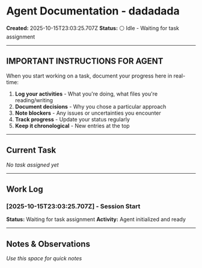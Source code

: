 # Agent Documentation - dadadada

**Created:** 2025-10-15T23:03:25.707Z
**Status:** ⚪ Idle - Waiting for task assignment

---

## IMPORTANT INSTRUCTIONS FOR AGENT

When you start working on a task, document your progress here in real-time:

1. **Log your activities** - What you're doing, what files you're reading/writing
2. **Document decisions** - Why you chose a particular approach
3. **Note blockers** - Any issues or uncertainties you encounter
4. **Track progress** - Update your status regularly
5. **Keep it chronological** - New entries at the top

---

## Current Task

*No task assigned yet*

---

## Work Log

### [2025-10-15T23:03:25.707Z] - Session Start
**Status:** Waiting for task assignment
**Activity:** Agent initialized and ready

---

## Notes & Observations

*Use this space for quick notes*
